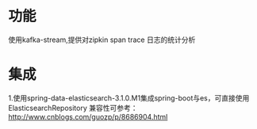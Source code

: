 # 功能
使用kafka-stream,提供对zipkin span trace 日志的统计分析
# 集成
1.使用spring-data-elasticsearch-3.1.0.M1集成spring-boot与es，可直接使用ElasticsearchRepository
兼容性可参考：http://www.cnblogs.com/guozp/p/8686904.html
